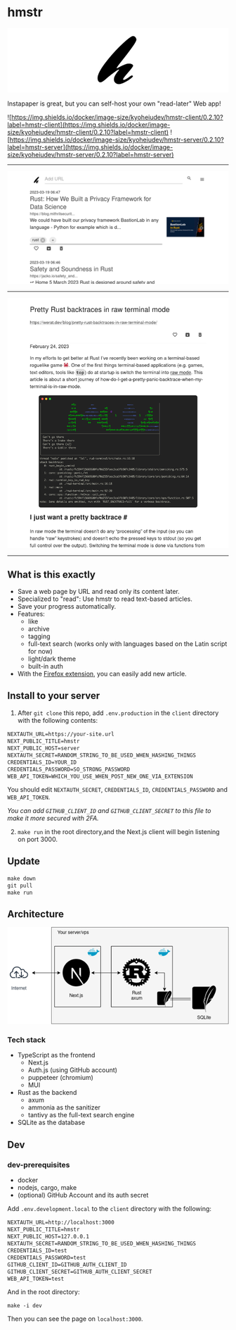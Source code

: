<h1>hmstr</h1>

![logo.png](images/logo.png)

Instapaper is great, but you can self-host your own "read-later" Web app!

![https://img.shields.io/docker/image-size/kyoheiudev/hmstr-client/0.2.10?label=hmstr-client](https://img.shields.io/docker/image-size/kyoheiudev/hmstr-client/0.2.10?label=hmstr-client)
![https://img.shields.io/docker/image-size/kyoheiudev/hmstr-server/0.2.10?label=hmstr-server](https://img.shields.io/docker/image-size/kyoheiudev/hmstr-server/0.2.10?label=hmstr-server)

<hr />

![screenshot.png](images/screenshot.png)

<hr />

![screenshot2.png](images/screenshot2.png)

<hr />

## What is this exactly

- Save a web page by URL and read only its content later.
- Specialized to "read": Use hmstr to read text-based articles.
- Save your progress automatically.
- Features:
  - like
  - archive
  - tagging
  - full-text search (works only with languages based on the Latin script for
    now)
  - light/dark theme
  - built-in auth
- With the
  [Firefox extension](https://addons.mozilla.org/en-US/firefox/addon/hmstr-extension/),
  you can easily add new article.

## Install to your server

1. After `git clone` this repo, add `.env.production` in the `client` directory
   with the following contents:

```
NEXTAUTH_URL=https://your-site.url
NEXT_PUBLIC_TITLE=hmstr
NEXT_PUBLIC_HOST=server
NEXTAUTH_SECRET=RANDOM_STRING_TO_BE_USED_WHEN_HASHING_THINGS
CREDENTIALS_ID=YOUR_ID
CREDENTIALS_PASSWORD=SO_STRONG_PASSWORD
WEB_API_TOKEN=WHICH_YOU_USE_WHEN_POST_NEW_ONE_VIA_EXTENSION
```

You should edit `NEXTAUTH_SECRET`, `CREDENTIALS_ID`, `CREDENTIALS_PASSWORD` and
`WEB_API_TOKEN`.

_You can add `GITHUB_CLIENT_ID` and `GITHUB_CLIENT_SECRET` to this file to make
it more secured with 2FA._

2. `make run` in the root directory,and the Next.js client will begin listening
   on port 3000.

## Update

```
make down
git pull
make run
```

## Architecture

![diagram.png](images/architecture.png)

### Tech stack

- TypeScript as the frontend
  - Next.js
  - Auth.js (using GitHub account)
  - puppeteer (chromium)
  - MUI
- Rust as the backend
  - axum
  - ammonia as the sanitizer
  - tantivy as the full-text search engine
- SQLite as the database

## Dev

### dev-prerequisites

- docker
- nodejs, cargo, make
- (optional) GitHub Account and its auth secret

Add `.env.development.local` to the `client` directory with the following:

```
NEXTAUTH_URL=http://localhost:3000
NEXT_PUBLIC_TITLE=hmstr
NEXT_PUBLIC_HOST=127.0.0.1
NEXTAUTH_SECRET=RANDOM_STRING_TO_BE_USED_WHEN_HASHING_THINGS
CREDENTIALS_ID=test
CREDENTIALS_PASSWORD=test
GITHUB_CLIENT_ID=GITHUB_AUTH_CLIENT_ID
GITHUB_CLIENT_SECRET=GITHUB_AUTH_CLIENT_SECRET
WEB_API_TOKEN=test
```

And in the root directory:

```
make -i dev
```

Then you can see the page on `localhost:3000`.

